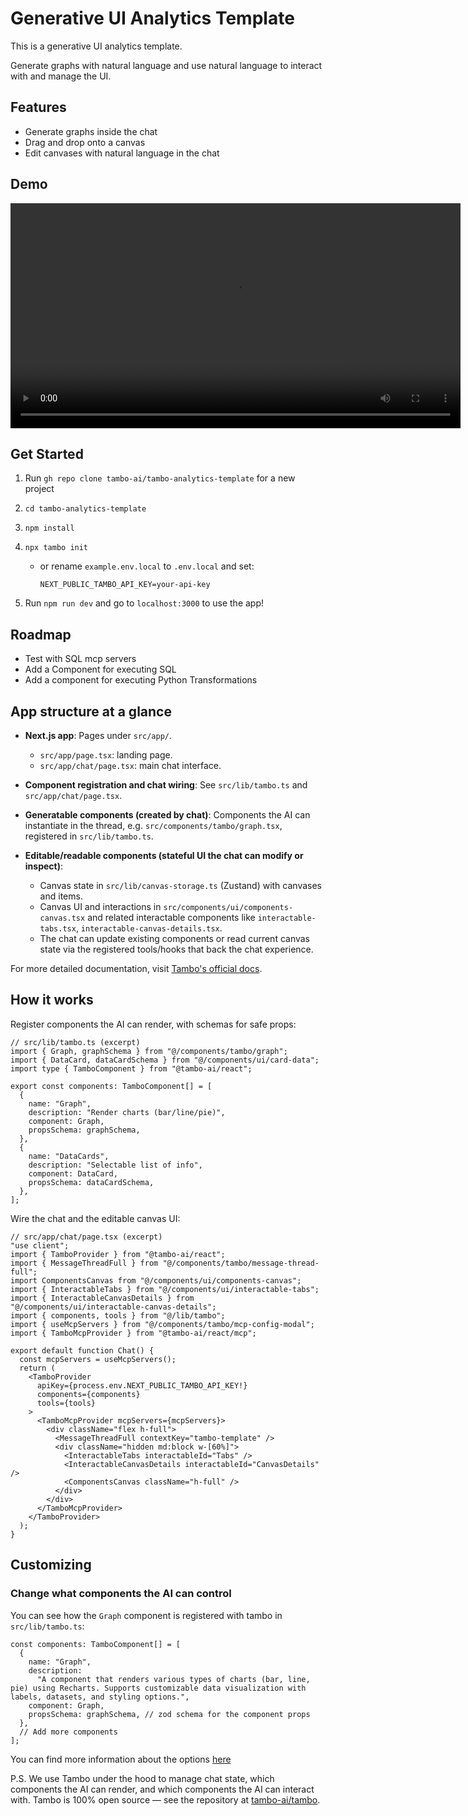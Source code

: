 # Generative UI Analytics Template

This is a generative UI analytics template.

Generate graphs with natural language and use natural language to interact with and manage the UI.

## Features

- Generate graphs inside the chat
- Drag and drop onto a canvas
- Edit canvases with natural language in the chat

## Demo

<video src="./2025-08-30-tambo-analytics.mp4" controls width="720"></video>

## Get Started

1. Run `gh repo clone tambo-ai/tambo-analytics-template` for a new project

2. `cd tambo-analytics-template`

3. `npm install`

4. `npx tambo init`
   - or rename `example.env.local` to `.env.local` and set:

     ```env
     NEXT_PUBLIC_TAMBO_API_KEY=your-api-key
     ```

5. Run `npm run dev` and go to `localhost:3000` to use the app!

## Roadmap

- Test with SQL mcp servers
- Add a Component for executing SQL
- Add a component for executing Python Transformations

## App structure at a glance

- **Next.js app**: Pages under `src/app/`.
  - `src/app/page.tsx`: landing page.
  - `src/app/chat/page.tsx`: main chat interface.

- **Component registration and chat wiring**: See `src/lib/tambo.ts` and `src/app/chat/page.tsx`.

- **Generatable components (created by chat)**: Components the AI can instantiate in the thread, e.g. `src/components/tambo/graph.tsx`, registered in `src/lib/tambo.ts`.

- **Editable/readable components (stateful UI the chat can modify or inspect)**:
  - Canvas state in `src/lib/canvas-storage.ts` (Zustand) with canvases and items.
  - Canvas UI and interactions in `src/components/ui/components-canvas.tsx` and related interactable components like `interactable-tabs.tsx`, `interactable-canvas-details.tsx`.
  - The chat can update existing components or read current canvas state via the registered tools/hooks that back the chat experience.

For more detailed documentation, visit [Tambo's official docs](https://tambo.co/docs).

## How it works

Register components the AI can render, with schemas for safe props:

```tsx
// src/lib/tambo.ts (excerpt)
import { Graph, graphSchema } from "@/components/tambo/graph";
import { DataCard, dataCardSchema } from "@/components/ui/card-data";
import type { TamboComponent } from "@tambo-ai/react";

export const components: TamboComponent[] = [
  {
    name: "Graph",
    description: "Render charts (bar/line/pie)",
    component: Graph,
    propsSchema: graphSchema,
  },
  {
    name: "DataCards",
    description: "Selectable list of info",
    component: DataCard,
    propsSchema: dataCardSchema,
  },
];
```

Wire the chat and the editable canvas UI:

```tsx
// src/app/chat/page.tsx (excerpt)
"use client";
import { TamboProvider } from "@tambo-ai/react";
import { MessageThreadFull } from "@/components/tambo/message-thread-full";
import ComponentsCanvas from "@/components/ui/components-canvas";
import { InteractableTabs } from "@/components/ui/interactable-tabs";
import { InteractableCanvasDetails } from "@/components/ui/interactable-canvas-details";
import { components, tools } from "@/lib/tambo";
import { useMcpServers } from "@/components/tambo/mcp-config-modal";
import { TamboMcpProvider } from "@tambo-ai/react/mcp";

export default function Chat() {
  const mcpServers = useMcpServers();
  return (
    <TamboProvider
      apiKey={process.env.NEXT_PUBLIC_TAMBO_API_KEY!}
      components={components}
      tools={tools}
    >
      <TamboMcpProvider mcpServers={mcpServers}>
        <div className="flex h-full">
          <MessageThreadFull contextKey="tambo-template" />
          <div className="hidden md:block w-[60%]">
            <InteractableTabs interactableId="Tabs" />
            <InteractableCanvasDetails interactableId="CanvasDetails" />
            <ComponentsCanvas className="h-full" />
          </div>
        </div>
      </TamboMcpProvider>
    </TamboProvider>
  );
}
```

## Customizing

### Change what components the AI can control

You can see how the `Graph` component is registered with tambo in `src/lib/tambo.ts`:

```tsx
const components: TamboComponent[] = [
  {
    name: "Graph",
    description:
      "A component that renders various types of charts (bar, line, pie) using Recharts. Supports customizable data visualization with labels, datasets, and styling options.",
    component: Graph,
    propsSchema: graphSchema, // zod schema for the component props
  },
  // Add more components
];
```

You can find more information about the options [here](https://tambo.co/docs/concepts/registering-components)

P.S. We use Tambo under the hood to manage chat state, which components the AI can render, and which components the AI can interact with. Tambo is 100% open source — see the repository at [tambo-ai/tambo](https://github.com/tambo-ai/tambo).
